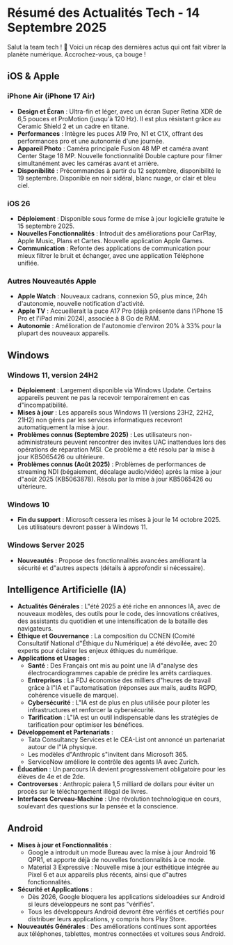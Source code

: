 # Résumé des Actualités Tech - 14 Septembre 2025

Salut la team tech ! 🚀 Voici un récap des dernières actus qui ont fait vibrer la planète numérique. Accrochez-vous, ça bouge !








## iOS & Apple

### iPhone Air (iPhone 17 Air)
*   **Design et Écran** : Ultra-fin et léger, avec un écran Super Retina XDR de 6,5 pouces et ProMotion (jusqu\'à 120 Hz). Il est plus résistant grâce au Ceramic Shield 2 et un cadre en titane.
*   **Performances** : Intègre les puces A19 Pro, N1 et C1X, offrant des performances pro et une autonomie d\'une journée.
*   **Appareil Photo** : Caméra principale Fusion 48 MP et caméra avant Center Stage 18 MP. Nouvelle fonctionnalité Double capture pour filmer simultanément avec les caméras avant et arrière.
*   **Disponibilité** : Précommandes à partir du 12 septembre, disponibilité le 19 septembre. Disponible en noir sidéral, blanc nuage, or clair et bleu ciel.

### iOS 26
*   **Déploiement** : Disponible sous forme de mise à jour logicielle gratuite le 15 septembre 2025.
*   **Nouvelles Fonctionnalités** : Introduit des améliorations pour CarPlay, Apple Music, Plans et Cartes. Nouvelle application Apple Games.
*   **Communication** : Refonte des applications de communication pour mieux filtrer le bruit et échanger, avec une application Téléphone unifiée.

### Autres Nouveautés Apple
*   **Apple Watch** : Nouveaux cadrans, connexion 5G, plus mince, 24h d\'autonomie, nouvelle notification d\'activité.
*   **Apple TV** : Accueillerait la puce A17 Pro (déjà présente dans l\'iPhone 15 Pro et l\'iPad mini 2024), associée à 8 Go de RAM.
*   **Autonomie** : Amélioration de l\'autonomie d\'environ 20% à 33% pour la plupart des nouveaux appareils.




## Windows

### Windows 11, version 24H2
*   **Déploiement** : Largement disponible via Windows Update. Certains appareils peuvent ne pas la recevoir temporairement en cas d\"incompatibilité.
*   **Mises à jour** : Les appareils sous Windows 11 (versions 23H2, 22H2, 21H2) non gérés par les services informatiques recevront automatiquement la mise à jour.
*   **Problèmes connus (Septembre 2025)** : Les utilisateurs non-administrateurs peuvent rencontrer des invites UAC inattendues lors des opérations de réparation MSI. Ce problème a été résolu par la mise à jour KB5065426 ou ultérieure.
*   **Problèmes connus (Août 2025)** : Problèmes de performances de streaming NDI (bégaiement, décalage audio/vidéo) après la mise à jour d\"août 2025 (KB5063878). Résolu par la mise à jour KB5065426 ou ultérieure.

### Windows 10
*   **Fin du support** : Microsoft cessera les mises à jour le 14 octobre 2025. Les utilisateurs devront passer à Windows 11.

### Windows Server 2025
*   **Nouveautés** : Propose des fonctionnalités avancées améliorant la sécurité et d\"autres aspects (détails à approfondir si nécessaire).




## Intelligence Artificielle (IA)

*   **Actualités Générales** : L\"été 2025 a été riche en annonces IA, avec de nouveaux modèles, des outils pour le code, des innovations créatives, des assistants du quotidien et une intensification de la bataille des navigateurs.
*   **Éthique et Gouvernance** : La composition du CCNEN (Comité Consultatif National d\"Éthique du Numérique) a été dévoilée, avec 20 experts pour éclairer les enjeux éthiques du numérique.
*   **Applications et Usages** :
    *   **Santé** : Des Français ont mis au point une IA d\"analyse des électrocardiogrammes capable de prédire les arrêts cardiaques.
    *   **Entreprises** : La FDJ économise des milliers d\"heures de travail grâce à l\"IA et l\"automatisation (réponses aux mails, audits RGPD, cohérence visuelle de marque).
    *   **Cybersécurité** : L\"IA est de plus en plus utilisée pour piloter les infrastructures et renforcer la cybersécurité.
    *   **Tarification** : L\"IA est un outil indispensable dans les stratégies de tarification pour optimiser les bénéfices.
*   **Développement et Partenariats** :
    *   Tata Consultancy Services et le CEA-List ont annoncé un partenariat autour de l\"IA physique.
    *   Les modèles d\"Anthropic s\"invitent dans Microsoft 365.
    *   ServiceNow améliore le contrôle des agents IA avec Zurich.
*   **Éducation** : Un parcours IA devient progressivement obligatoire pour les élèves de 4e et de 2de.
*   **Controverses** : Anthropic paiera 1,5 milliard de dollars pour éviter un procès sur le téléchargement illégal de livres.
*   **Interfaces Cerveau-Machine** : Une révolution technologique en cours, soulevant des questions sur la pensée et la conscience.




## Android

*   **Mises à jour et Fonctionnalités** :
    *   Google a introduit un mode Bureau avec la mise à jour Android 16 QPR1, et apporte déjà de nouvelles fonctionnalités à ce mode.
    *   Material 3 Expressive : Nouvelle mise à jour esthétique intégrée au Pixel 6 et aux appareils plus récents, ainsi que d\"autres fonctionnalités.
*   **Sécurité et Applications** :
    *   Dès 2026, Google bloquera les applications sideloadées sur Android si leurs développeurs ne sont pas \"vérifiés\".
    *   Tous les développeurs Android devront être vérifiés et certifiés pour distribuer leurs applications, y compris hors Play Store.
*   **Nouveautés Générales** : Des améliorations continues sont apportées aux téléphones, tablettes, montres connectées et voitures sous Android.


